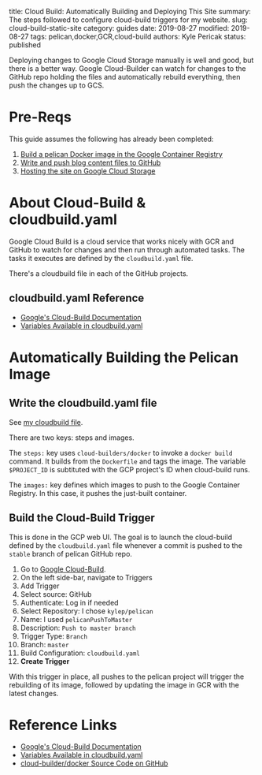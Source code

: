 title: Cloud Build: Automatically Building and Deploying This Site
summary: The steps followed to configure cloud-build triggers for my website.
slug: cloud-build-static-site
category: guides
date: 2019-08-27
modified: 2019-08-27
tags: pelican,docker,GCR,cloud-build
authors: Kyle Pericak
status: published


Deploying changes to Google Cloud Storage manually is well and good, but there
is a better way. Google Cloud-Builder can watch for changes to the GitHub repo
holding the files and automatically rebuild everything, then push the changes
up to GCS.


# Pre-Reqs

This guide assumes the following has already been completed:

1. [Build a pelican Docker image in the Google Container Registry](/build-pelican-image-gcr.html)
1. [Write and push blog content files to GitHub](/write-pelican-post.html)
1. [Hosting the site on Google Cloud Storage](/gcs-static-website.html)


# About Cloud-Build & cloudbuild.yaml
Google Cloud Build is a cloud service that works nicely with GCR and GitHub to
watch for changes and then run through automated tasks. The tasks it executes
are defined by the `cloudbuild.yaml` file.

There's a cloudbuild file in each of the GitHub projects.

## cloudbuild.yaml Reference

- [Google's Cloud-Build Documentation](https://cloud.google.com/cloud-build/docs/build-config)
- [Variables Available in cloudbuild.yaml](https://cloud.google.com/cloud-build/docs/configuring-builds/substitute-variable-values)



# Automatically Building the Pelican Image

## Write the cloudbuild.yaml file
See [my cloudbuild file](https://github.com/kylep/pelican/blob/master/cloudbuild.yaml).

There are two keys: steps and images.

The `steps:` key uses `cloud-builders/docker` to invoke a `docker build`
command. It builds from the `Dockerfile` and tags the image. The variable
`$PROJECT_ID` is subtituted with the GCP project's ID when cloud-build runs.

The `images:` key defines which images to push to the Google Container
Registry. In this case, it pushes the just-built container.

## Build the Cloud-Build Trigger
This is done in the GCP web UI. The goal is to launch the cloud-build defined
by the `cloudbuild.yaml` file whenever a commit is pushed to the `stable`
branch of pelican GitHub repo.

1. Go to [Google Cloud-Build](https://console.cloud.google.com/cloud-build).
1. On the left side-bar, navigate to Triggers
1. Add Trigger
1. Select source: GitHub
1. Authenticate: Log in if needed
1. Select Repository: I chose `kylep/pelican`
1. Name: I used `pelicanPushToMaster`
1. Description: `Push to master branch`
1. Trigger Type: `Branch`
1. Branch: `master`
1. Build Configuration: `cloudbuild.yaml`
1. **Create Trigger**

With this trigger in place, all pushes to the pelican project will trigger the
rebuilding of its image, followed by updating the image in GCR with the latest
changes.


# Reference Links

- [Google's Cloud-Build Documentation](https://cloud.google.com/cloud-build/docs/build-config)
- [Variables Available in cloudbuild.yaml](https://cloud.google.com/cloud-build/docs/configuring-builds/substitute-variable-values)
- [cloud-builder/docker Source Code on GitHub](https://github.com/GoogleCloudPlatform/cloud-builders/tree/master/docker)
